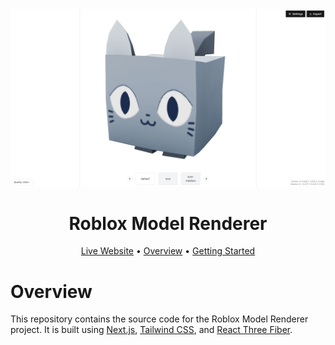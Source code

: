 <div align="center">

<img src="./public/images/preview.png" />

# Roblox Model Renderer

[Live Website](https://roblox-model-renderer.vercel.app/) •
[Overview](#overview) •
[Getting Started](#getting-started)

</div>

# Overview

This repository contains the source code for the Roblox Model Renderer project. It is built using
[Next.js](https://nextjs.org/), [Tailwind CSS](https://tailwindcss.com/), and
[React Three Fiber](https://docs.pmnd.rs/react-three-fiber/getting-started/introduction).
